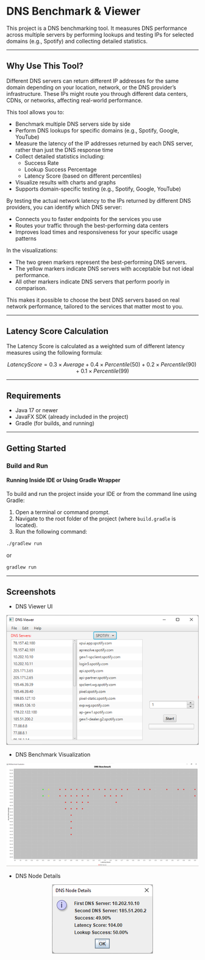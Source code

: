 # DNS Benchmark & Viewer

This project is a DNS benchmarking tool. It measures DNS performance across multiple servers by performing lookups and testing IPs for selected domains (e.g., Spotify) and collecting detailed statistics.

---

## Why Use This Tool?

Different DNS servers can return different IP addresses for the same domain depending on your location, network, or the DNS provider’s infrastructure. These IPs might route you through different data centers, CDNs, or networks, affecting real-world performance.

This tool allows you to:

- Benchmark multiple DNS servers side by side
- Perform DNS lookups for specific domains (e.g., Spotify, Google, YouTube)
- Measure the latency of the IP addresses returned by each DNS server, rather than just the DNS response time
- Collect detailed statistics including:
    - Success Rate
    - Lookup Success Percentage
    - Latency Score (based on different percentiles)
- Visualize results with charts and graphs
- Supports domain-specific testing (e.g., Spotify, Google, YouTube)


By testing the actual network latency to the IPs returned by different DNS providers, you can identify which DNS server:

- Connects you to faster endpoints for the services you use
- Routes your traffic through the best-performing data centers
- Improves load times and responsiveness for your specific usage patterns

In the visualizations:
- The two green markers represent the best-performing DNS servers.
- The yellow markers indicate DNS servers with acceptable but not ideal performance.
- All other markers indicate DNS servers that perform poorly in comparison.

This makes it possible to choose the best DNS servers based on real network performance, tailored to the services that matter most to you.

---

## Latency Score Calculation

The Latency Score is calculated as a weighted sum of different latency measures using the following formula:

```math
Latency Score = 0.3 × Average + 0.4 × Percentile(50) + 0.2 × Percentile(90) + 0.1 × Percentile(99)
```

---

## Requirements

- Java 17 or newer
- JavaFX SDK (already included in the project)
- Gradle (for builds, and running)

--- 

## Getting Started

### Build and Run

#### Running Inside IDE or Using Gradle Wrapper

To build and run the project inside your IDE or from the command line using Gradle:

1. Open a terminal or command prompt.
2. Navigate to the root folder of the project (where `build.gradle` is located).
3. Run the following command:

```bash
./gradlew run 
```
or
```bash
gradlew run
```

---

## Screenshots

- DNS Viewer UI
<p align="center">
  <img src="images/main_panel.png">
</p>

- DNS Benchmark Visualization
<p align="center">
  <img src="images/results.png">
</p>

- DNS Node Details
<p align="center">
  <img src="images/details.png">
</p>

